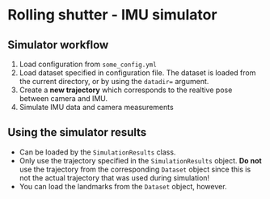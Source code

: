 # Rolling shutter - IMU simulator

## Simulator workflow
1. Load configuration from `some_config.yml`
1. Load dataset specified in configuration file.
   The dataset is loaded from the current directory, or by using the `datadir=` argument.
1. Create a **new trajectory** which corresponds to the realtive pose between camera and IMU.
1. Simulate IMU data and camera measurements

## Using the simulator results
- Can be loaded by the `SimulationResults` class.
- Only use the trajectory specified in the `SimulationResults` object. 
  **Do not** use the trajectory from the corresponding `Dataset` object since this is not the
   actual trajectory that was used during simulation!
- You can load the landmarks from the `Dataset` object, however.
